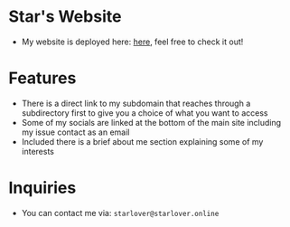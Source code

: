 # Star's Website

- My website is deployed here: [here](https://starlover.online), feel free to check it out!

# Features
- There is a direct link to my subdomain that reaches through a subdirectory first to give you a choice of what you want to access
- Some of my socials are linked at the bottom of the main site including my issue contact as an email
- Included there is a brief about me section explaining some of my interests

# Inquiries 
- You can contact me via: ``starlover@starlover.online`` 

